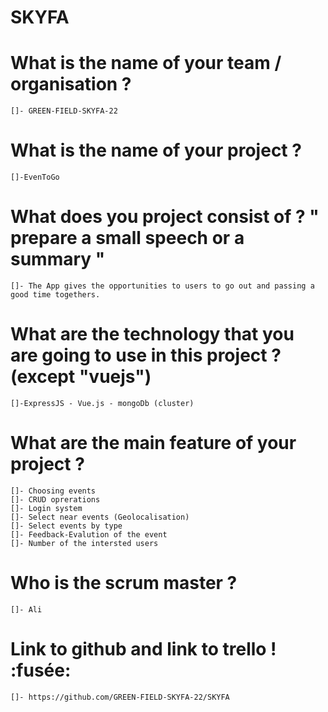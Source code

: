 # SKYFA

# What is the name of your team / organisation ?
    []- GREEN-FIELD-SKYFA-22
# What is the name of your project ?
    []-EvenToGo
#  What does you project consist of ? " prepare a small speech or a summary "
    []- The App gives the opportunities to users to go out and passing a good time togethers.
# What are the technology that you are going to use in this project ? (except "vuejs")
    []-ExpressJS - Vue.js - mongoDb (cluster)
# What are the main feature of your project ?
    []- Choosing events
    []- CRUD oprerations
    []- Login system
    []- Select near events (Geolocalisation)
    []- Select events by type
    []- Feedback-Evalution of the event
    []- Number of the intersted users
# Who is the scrum master ?
    []- Ali
# Link to github and link to trello ! :fusée:
    []- https://github.com/GREEN-FIELD-SKYFA-22/SKYFA